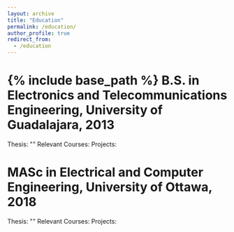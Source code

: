 ```yaml
---
layout: archive
title: "Education"
permalink: /education/
author_profile: true
redirect_from:
  - /education
---
```


{% include base_path %}
B.S. in Electronics and Telecommunications Engineering, University of Guadalajara, 2013
======
Thesis: ""
Relevant Courses:
Projects:

MASc in Electrical and Computer Engineering, University of Ottawa, 2018
======
Thesis: ""
Relevant Courses:
Projects: